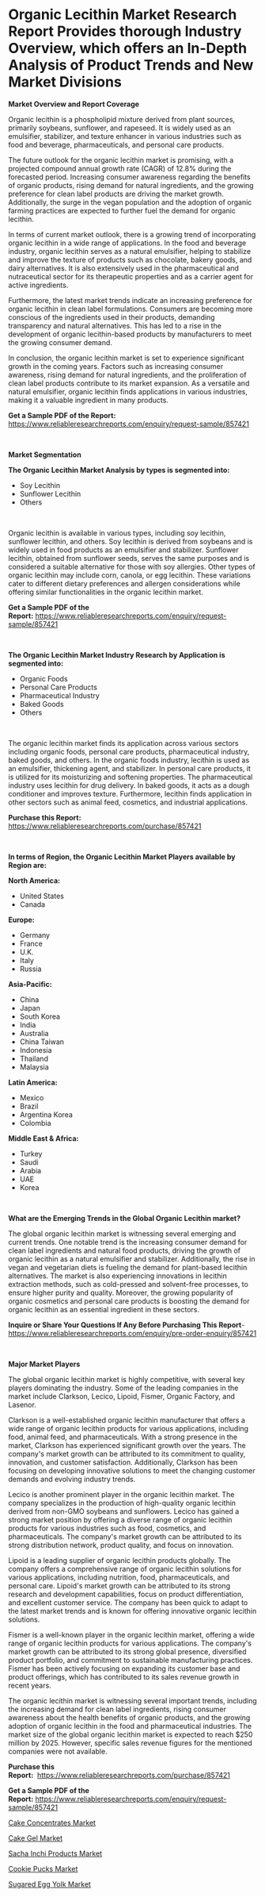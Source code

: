 <p><h1>Organic Lecithin Market Research Report Provides thorough Industry Overview, which offers an In-Depth Analysis of Product Trends and New Market Divisions</h1></p><p><strong>Market Overview and Report Coverage</strong></p>
<p><p>Organic lecithin is a phospholipid mixture derived from plant sources, primarily soybeans, sunflower, and rapeseed. It is widely used as an emulsifier, stabilizer, and texture enhancer in various industries such as food and beverage, pharmaceuticals, and personal care products.</p><p>The future outlook for the organic lecithin market is promising, with a projected compound annual growth rate (CAGR) of 12.8% during the forecasted period. Increasing consumer awareness regarding the benefits of organic products, rising demand for natural ingredients, and the growing preference for clean label products are driving the market growth. Additionally, the surge in the vegan population and the adoption of organic farming practices are expected to further fuel the demand for organic lecithin.</p><p>In terms of current market outlook, there is a growing trend of incorporating organic lecithin in a wide range of applications. In the food and beverage industry, organic lecithin serves as a natural emulsifier, helping to stabilize and improve the texture of products such as chocolate, bakery goods, and dairy alternatives. It is also extensively used in the pharmaceutical and nutraceutical sector for its therapeutic properties and as a carrier agent for active ingredients.</p><p>Furthermore, the latest market trends indicate an increasing preference for organic lecithin in clean label formulations. Consumers are becoming more conscious of the ingredients used in their products, demanding transparency and natural alternatives. This has led to a rise in the development of organic lecithin-based products by manufacturers to meet the growing consumer demand.</p><p>In conclusion, the organic lecithin market is set to experience significant growth in the coming years. Factors such as increasing consumer awareness, rising demand for natural ingredients, and the proliferation of clean label products contribute to its market expansion. As a versatile and natural emulsifier, organic lecithin finds applications in various industries, making it a valuable ingredient in many products.</p></p>
<p><strong>Get a Sample PDF of the Report:</strong> <a href="https://www.reliableresearchreports.com/enquiry/request-sample/857421">https://www.reliableresearchreports.com/enquiry/request-sample/857421</a></p>
<p>&nbsp;</p>
<p><strong>Market Segmentation</strong></p>
<p><strong>The Organic Lecithin Market Analysis by types is segmented into:</strong></p>
<p><ul><li>Soy Lecithin</li><li>Sunflower Lecithin</li><li>Others</li></ul></p>
<p>&nbsp;</p>
<p><p>Organic lecithin is available in various types, including soy lecithin, sunflower lecithin, and others. Soy lecithin is derived from soybeans and is widely used in food products as an emulsifier and stabilizer. Sunflower lecithin, obtained from sunflower seeds, serves the same purposes and is considered a suitable alternative for those with soy allergies. Other types of organic lecithin may include corn, canola, or egg lecithin. These variations cater to different dietary preferences and allergen considerations while offering similar functionalities in the organic lecithin market.</p></p>
<p><strong>Get a Sample PDF of the Report:</strong>&nbsp;<a href="https://www.reliableresearchreports.com/enquiry/request-sample/857421">https://www.reliableresearchreports.com/enquiry/request-sample/857421</a></p>
<p>&nbsp;</p>
<p><strong>The Organic Lecithin Market Industry Research by Application is segmented into:</strong></p>
<p><ul><li>Organic Foods</li><li>Personal Care Products</li><li>Pharmaceutical Industry</li><li>Baked Goods</li><li>Others</li></ul></p>
<p>&nbsp;</p>
<p><p>The organic lecithin market finds its application across various sectors including organic foods, personal care products, pharmaceutical industry, baked goods, and others. In the organic foods industry, lecithin is used as an emulsifier, thickening agent, and stabilizer. In personal care products, it is utilized for its moisturizing and softening properties. The pharmaceutical industry uses lecithin for drug delivery. In baked goods, it acts as a dough conditioner and improves texture. Furthermore, lecithin finds application in other sectors such as animal feed, cosmetics, and industrial applications.</p></p>
<p><strong>Purchase this Report:</strong>&nbsp; <a href="https://www.reliableresearchreports.com/purchase/857421">https://www.reliableresearchreports.com/purchase/857421</a></p>
<p>&nbsp;</p>
<p><strong>In terms of Region, the Organic Lecithin Market Players available by Region are:</strong></p>
<p>
    <p> <strong> North America: </strong>
        <ul>
            <li>United States</li>
            <li>Canada</li>
        </ul>
        </p> 
    <p> <strong> Europe: </strong>
        <ul>
            <li>Germany</li>
            <li>France</li>
            <li>U.K.</li>
            <li>Italy</li>
            <li>Russia</li>
        </ul>
        </p> 
    <p> <strong> Asia-Pacific: </strong>
        <ul>
            <li>China</li>
            <li>Japan</li>
            <li>South Korea</li>
            <li>India</li>
            <li>Australia</li>
            <li>China Taiwan</li>
            <li>Indonesia</li>
            <li>Thailand</li>
            <li>Malaysia</li>
        </ul>
        </p> 
    <p> <strong> Latin America: </strong>
        <ul>
            <li>Mexico</li>
            <li>Brazil</li>
            <li>Argentina Korea</li>
            <li>Colombia</li>
        </ul>
        </p> 
    <p> <strong> Middle East & Africa: </strong>
        <ul>
            <li>Turkey</li>
            <li>Saudi</li>
            <li>Arabia</li>
            <li>UAE</li>
            <li>Korea</li>
        </ul>
    </p>
    </p>
<p>&nbsp;</p>
<p><strong>What are the Emerging Trends in the Global Organic Lecithin market?</strong></p>
<p><p>The global organic lecithin market is witnessing several emerging and current trends. One notable trend is the increasing consumer demand for clean label ingredients and natural food products, driving the growth of organic lecithin as a natural emulsifier and stabilizer. Additionally, the rise in vegan and vegetarian diets is fueling the demand for plant-based lecithin alternatives. The market is also experiencing innovations in lecithin extraction methods, such as cold-pressed and solvent-free processes, to ensure higher purity and quality. Moreover, the growing popularity of organic cosmetics and personal care products is boosting the demand for organic lecithin as an essential ingredient in these sectors.</p></p>
<p><strong>Inquire or Share Your Questions If Any Before Purchasing This Report</strong>- <a href="https://www.reliableresearchreports.com/enquiry/pre-order-enquiry/857421">https://www.reliableresearchreports.com/enquiry/pre-order-enquiry/857421</a></p>
<p>&nbsp;</p>
<p><strong>Major Market Players</strong></p>
<p><p>The global organic lecithin market is highly competitive, with several key players dominating the industry. Some of the leading companies in the market include Clarkson, Lecico, Lipoid, Fismer, Organic Factory, and Lasenor. </p><p>Clarkson is a well-established organic lecithin manufacturer that offers a wide range of organic lecithin products for various applications, including food, animal feed, and pharmaceuticals. With a strong presence in the market, Clarkson has experienced significant growth over the years. The company's market growth can be attributed to its commitment to quality, innovation, and customer satisfaction. Additionally, Clarkson has been focusing on developing innovative solutions to meet the changing customer demands and evolving industry trends.</p><p>Lecico is another prominent player in the organic lecithin market. The company specializes in the production of high-quality organic lecithin derived from non-GMO soybeans and sunflowers. Lecico has gained a strong market position by offering a diverse range of organic lecithin products for various industries such as food, cosmetics, and pharmaceuticals. The company's market growth can be attributed to its strong distribution network, product quality, and focus on innovation.</p><p>Lipoid is a leading supplier of organic lecithin products globally. The company offers a comprehensive range of organic lecithin solutions for various applications, including nutrition, food, pharmaceuticals, and personal care. Lipoid's market growth can be attributed to its strong research and development capabilities, focus on product differentiation, and excellent customer service. The company has been quick to adapt to the latest market trends and is known for offering innovative organic lecithin solutions.</p><p>Fismer is a well-known player in the organic lecithin market, offering a wide range of organic lecithin products for various applications. The company's market growth can be attributed to its strong global presence, diversified product portfolio, and commitment to sustainable manufacturing practices. Fismer has been actively focusing on expanding its customer base and product offerings, which has contributed to its sales revenue growth in recent years.</p><p>The organic lecithin market is witnessing several important trends, including the increasing demand for clean label ingredients, rising consumer awareness about the health benefits of organic products, and the growing adoption of organic lecithin in the food and pharmaceutical industries. The market size of the global organic lecithin market is expected to reach $250 million by 2025. However, specific sales revenue figures for the mentioned companies were not available.</p></p>
<p><strong>Purchase this Report:</strong>&nbsp;&nbsp;<a href="https://www.reliableresearchreports.com/purchase/857421">https://www.reliableresearchreports.com/purchase/857421</a></p>
<p></p>
<p><strong>Get a Sample PDF of the Report:</strong>&nbsp;<a href="https://www.reliableresearchreports.com/enquiry/request-sample/857421">https://www.reliableresearchreports.com/enquiry/request-sample/857421</a></p>
<p><p><a href="https://github.com/santosh758595/Market-Research-Report-List-2/blob/main/cake-concentrates-market.md">Cake Concentrates Market</a></p><p><a href="https://github.com/Chiragrp25/Market-Research-Report-List-2/blob/main/cake-gel-market.md">Cake Gel Market</a></p><p><a href="https://github.com/Chiragrp24/Market-Research-Report-List-2/blob/main/sacha-inchi-products-market.md">Sacha Inchi Products Market</a></p><p><a href="https://github.com/YashRP12/Market-Research-Report-List-2/blob/main/cookie-pucks-market.md">Cookie Pucks Market</a></p><p><a href="https://github.com/Chiragrp23/Market-Research-Report-List-2/blob/main/sugared-egg-yolk-market.md">Sugared Egg Yolk Market</a></p></p>